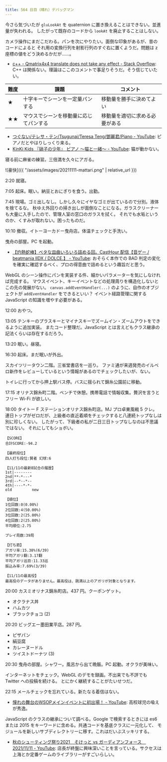```yaml
---
title: 564 日目（晴れ）デバッグマン
---
```


今さら気づいたが `gluLookAt` を quaternion に置き換えることはできない。並進量が失われる。
したがって既存のコードから `lookAt` を廃止することはしない。

カメラ操作にまだこだわる。パンを次にやりたい。面倒な印象があるが、昔のコードによると
それ用の変換行列を射影行列のすぐ右に置くようだ。問題は z 座標の値をどう決めるかだが……。

* [c++ - Qmatrix4x4 translate does not take any effect - Stack Overflow](https://stackoverflow.com/questions/54491410/qmatrix4x4-translate-does-not-take-any-effect/54491988#54491988):
  C++ は関係ない。理論はここのコメントで事足りそうだ。そう信じていたい。

| 難度 | 課題 | コメント |
|------------|------|-------|
| ★ | 十字キーでシーンを一定量パンする | 移動量を勝手に決めてよい |
| ★★ | マウスでシーンを移動量に応じてパンする | 移動量を適切に求める必要がある |

* [つぐない/テレサ・テン/Tsugunai/Teresa Teng/鄧麗君/Piano - YouTube](https://www.youtube.com/watch?v=9q80YIyBIJ4):
  ピアノだとやはりしっくり来る。
* [KinKi Kids 『硝子の少年』 ピアノ ～猫と一緒～ - YouTube](https://www.youtube.com/watch?v=NxvLRhmz8uc):
  猫が動かない。
  
寝る前に麻雀の練習。三倍満を久々にアガる。

![豪快]({{ "/assets/images/20211111-mattari.png" | relative_url }})

2:20 就寝。

7:05 起床。眠い。納豆とおにぎりを食う。出勤。

7:45 現場。ゴミ出しなし。しかし久々にイヤなゴミが出ているので分別。液体を捨てるな。
秋ゆえ外回りの掃き出しが面倒なことになる。ガラスクリーナーも大量に入手したので、管理人室の窓口のガラスを拭く。
それでも水垢というのか、くすみが取れない。困ったものだ。

10:10 撤収。イトーヨーカドー曳舟店。体温チェックと手洗い。

曳舟の部屋。PC を起動。

* [【灼熱蛇棒】ベタな皿曲いろいろ詰める回。CastHour 配信【音ゲー / beatmania IIDX / DOLCE.】 - YouTube](https://www.youtube.com/watch?v=LD0qC4VMZnY):
  おそらく本作での BAD 判定の変化を確実に確認するべく、プロの得意曲で詰めるという趣旨だと思う。

WebGL のシーン操作にパンを実装する件、細かいパラメーターを気にしなければ完成する。
マウスイベント、キーイベントなどの処理周りを構造化しないとこの先の発展がない。
`canvas.addEventHandler(...)` のように、自作のオブジェクトが `addEventHandler` をできるといい？
イベント経路管理に関する JavaScript の知識を増やす必要がある。

12:00 おやつ。

13:05 テンキーのプラスキーとマイナスキーでズームイン・ズームアウトをできるように追加実装。
またコード整理だ。JavaScript とは言えどもクラス継承の記法くらいは存在するだろう。

13:20 眠い。昼寝。

16:30 起床。まだ眠いが外出。

スカイツリータウン二階。三省堂書店を一巡り。
ファミ通が来週発売のイルベロ新作をレビューしているという情報があるのでチェックしたいが、ない。

トイレに行ってから押上駅バス停。バスに揺られて錦糸公園前に移動。

17:15 オリナス錦糸町二階。ベンチで休憩。携帯電話で情報収集。贅沢を言うとフリー Wi-Fi が欲しい。

18:00 タイトー F ステーションオリナス錦糸町店。MJ プロ卓東風戦 5 クレ。
連日トップがゼロだが、上級者の直近着順をチェックすると八連続トップなしは別に珍しくない。
したがって、下級者の私が二日三日トップなしなのは不思議ではない。
それにしてもショボい。

```text
【SCORE】
合計SCORE:-94.2

【最終段位】
四人打ち段位:賢者 幻球:6

【11/11の最新8試合の履歴】
1st|--------
2nd|**-*---*
3rd|--*--*--
4th|----*-*-
old         new

【順位】
1位回数:0(0.00%)
2位回数:4(50.00%)
3位回数:2(25.00%)
4位回数:2(25.00%)
平均順位:2.75

プレイ局数:39局

【打ち筋】
アガリ率:15.38%(6/39)
平均アガリ翻:3.17翻
平均アガリ巡目:11.33巡
振込み率:7.69%(3/39)

【11/11の最高役】
最高役のデータがありません。最高役は、跳満以上のアガリが対象となります。
```

20:00 カスミオリナス錦糸町店。437 円。クーポンゲット。

* オクラナス丼
* ハムカツ
* ブラックチョコ (2)

20:20 ビッグエー墨田業平店。287 円。

* ピザパン
* 絹豆腐
* カレーヌードル
* ツイストドーナツ (3)

20:30 曳舟の部屋。シャワー。風呂から出て晩飯。PC 起動。オクラが美味い。

インターネットをチェック。WebGL のデモを録画。不出来でも不評でも Twitter への投稿を続ける。
とにかく継続することがたいせつだ。

22:15 メールチェックを忘れている。新たなる着信はない。

* [憧れの舞台のWSOPメインイベントに初出場！ - YouTube](https://www.youtube.com/watch?v=-4woxpwuGyE):
  高校球児の喩えが秀逸。

JavaScript のクラスの継承について調べる。Google で検索するときには es6
または 2015 をキーワードに含める。共通コードを基底クラスに一元化して、
モジュールを新しいサブディレクトリーに移す。これはだいぶスッキリする。

* [秋のシューティング祭り2021　そけっと vs ガーディアンフォース　2021/11/11 - YouTube](https://www.youtube.com/watch?v=--d8AyjxN98):
  店長が終盤に興味深いことを言っている。サクセスは上海とか定番ゲームのライブラリーがすごいらしい。
